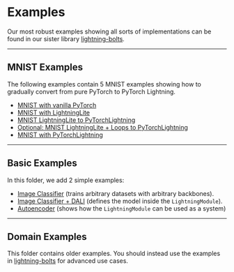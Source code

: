 # Examples

Our most robust examples showing all sorts of implementations
can be found in our sister library [lightning-bolts](https://pytorch-lightning.readthedocs.io/en/latest/ecosystem/bolts.html).

______________________________________________________________________

## MNIST Examples

The following examples contain 5 MNIST examples showing how to gradually convert from pure PyTorch to PyTorch Lightning.

- [MNIST with vanilla PyTorch](https://github.com/PyTorchLightning/pytorch-lightning/blob/master/pl_examples/basic_examples/mnist_examples/image_classifier_1_pytorch.py)
- [MNIST with LightningLite](https://github.com/PyTorchLightning/pytorch-lightning/blob/master/pl_examples/basic_examples/mnist_examples/image_classifier_2_lite.py)
- [MNIST LightningLite to PyTorchLightning](https://github.com/PyTorchLightning/pytorch-lightning/blob/master/pl_examples/basic_examples/mnist_examples/image_classifier_3_lite_to_lightning.py)
- [Optional: MNIST LightningLite + Loops to PyTorchLightning](https://github.com/PyTorchLightning/pytorch-lightning/blob/master/pl_examples/basic_examples/mnist_examples/image_classifier_4_lite_to_lightning_and_loops.py)
- [MNIST with PyTorchLightning](https://github.com/PyTorchLightning/pytorch-lightning/blob/master/pl_examples/basic_examples/mnist_examples/image_classifier_5_lightning.py)

______________________________________________________________________

## Basic Examples

In this folder, we add 2 simple examples:

- [Image Classifier](https://github.com/PyTorchLightning/pytorch-lightning/blob/master/pl_examples/basic_examples/backbone_image_classifier.py) (trains arbitrary datasets with arbitrary backbones).
- [Image Classifier + DALI](https://github.com/PyTorchLightning/pytorch-lightning/blob/master/pl_examples/basic_examples/mnist_examples/image_classifier_4_dali.py) (defines the model inside the `LightningModule`).
- [Autoencoder](https://github.com/PyTorchLightning/pytorch-lightning/blob/master/pl_examples/basic_examples/autoencoder.py) (shows how the `LightningModule` can be used as a system)

______________________________________________________________________

## Domain Examples

This folder contains older examples. You should instead use the examples
in [lightning-bolts](https://pytorch-lightning.readthedocs.io/en/latest/ecosystem/bolts.html)
for advanced use cases.
